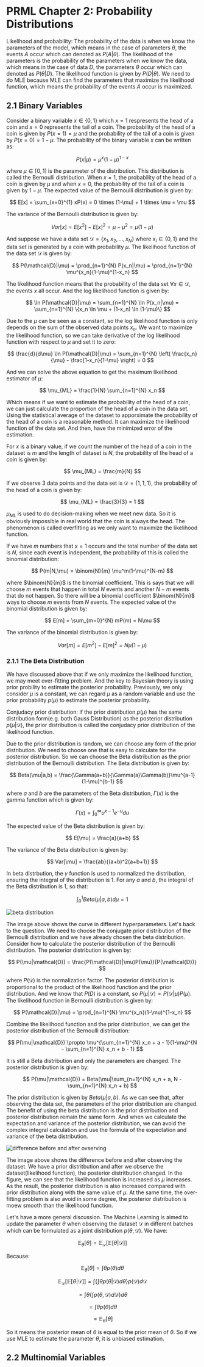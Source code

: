 # PRML Chapter 2: Probability Distributions


Likelihood and probability: The probability of the data is when we know the parameters of the model, which means in the case of parameters $\theta$, the events $A$ occur which can denoted as $P(A|\theta)$. The likelihood of the parameters is the probability of the parameters when we know the data, which means in the case of data $D$, the parameters $\theta$ occur which can denoted as $P(\theta|D)$. The likelihood function is given by $P(D|\theta)$. We need to do MLE because MLE can find the parameters that maximize the likelihood function, which means the probability of the events $A$ occur is maximized.

## 2.1 Binary Variables

Consider a binary variable $x \in \{0,1\}$ which $x=1$ respresents the head of a coin and $x=0$ represents the tail of a coin. The probability of the head of a coin is given by $P(x=1) = \mu$ and the probability of the tail of a coin is given by $P(x=0) = 1-\mu$. The probability of the binary variable $x$ can be written as:

$$
P(x|\mu) = \mu^x(1-\mu)^{1-x}
$$

where $\mu \in [0,1]$ is the parameter of the distribution. This distribution is called the Bernoulli distribution. When $x=1$, the probability of the head of a coin is given by $\mu$ and when $x=0$, the probability of the tail of a coin is given by $1-\mu$. The expected value of the Bernoulli distribution is given by:

$$
E[x] = \sum_{x=0}^{1} xP(x) = 0 \times (1-\mu) + 1 \times \mu = \mu
$$

The variance of the Bernoulli distribution is given by:

$$
Var[x] = E[x^2] - E[x]^2 = \mu - \mu^2 = \mu(1-\mu)
$$

And suppose we have a data set $\mathcal{D} = \{x_1,x_2,\ldots,x_N\}$ where $x_i \in \{0,1\}$ and the data set is generated by a coin with probability $\mu$. The likelihood function of the data set $\mathcal{D}$ is given by:

$$
P(\mathcal{D}|\mu) = \prod_{n=1}^{N} P(x_n|\mu) = \prod_{n=1}^{N} \mu^{x_n}(1-\mu)^{1-x_n}
$$

The likelihood function means that the probability of the data set $\forall x \in \mathcal{D}$, the events $x$ all occur. And the log likelihood function is given by:

$$
\ln P(\mathcal{D}|\mu) = \sum_{n=1}^{N} \ln P(x_n|\mu) = \sum_{n=1}^{N} \{x_n \ln \mu + (1-x_n) \ln (1-\mu)\}
$$

Due to the $\mu$ can be seen as a constant, so the log likelihood function is only depends on the sum of the observed data points $x_n$. We want to maximize the likelihood function, so we can take derivative of the log likelihood function with respect to $\mu$ and set it to zero:

$$
\frac{d}{d\mu} \ln P(\mathcal{D}|\mu) = \sum_{n=1}^{N} \left( \frac{x_n}{\mu} - \frac{1-x_n}{1-\mu} \right) = 0
$$

And we can solve the above equation to get the maximum likelihood estimator of $\mu$:

$$
\mu_{ML} = \frac{1}{N} \sum_{n=1}^{N} x_n
$$

Which means if we want to estimate the probability of the head of a coin, we can just calculate the proportion of the head of a coin in the data set. Using the statistical average of the dataset to apporximate the probability of the head of a coin is a reasonable method. It can maximize the likelihood function of the data set. And then, have the minimized error of the estimation.

For $x$ is a binary value, if we count the number of the head of a coin in the dataset is $m$ and the length of dataset is $N$, the probability of the head of a coin is given by:

$$
\mu_{ML} = \frac{m}{N}
$$

If we observe 3 data points and the data set is $\mathcal{D} = \{1,1,1\}$, the probability of the head of a coin is given by:

$$
\mu_{ML} = \frac{3}{3} = 1
$$

$\mu_{ML}$ is used to do decision-making when we meet new data. So it is obviously impossible in real world that the coin is always the head. The phenomenon is called overfitting as we only want to maximize the likelihood function.

If we have $m$ numbers that $x=1$ occurs and the total number of the data set is $N$, since each event is independent, the probability of this is called the binomial distribution:

$$
P(m|N,\mu) = \binom{N}{m} \mu^m(1-\mu)^{N-m}
$$

where $\binom{N}{m}$ is the binomial coefficient. This is says that we will choose $m$ events that happen in total $N$ events and another $N-m$ events that do not happen. So there will be a binomial coefficient $\binom{N}{m}$ ways to choose $m$ events from $N$ events. The expected value of the binomial distribution is given by:

$$
E[m] = \sum_{m=0}^{N} mP(m) = N\mu
$$

The variance of the binomial distribution is given by:

$$
Var[m] = E[m^2] - E[m]^2 = N\mu(1-\mu)
$$

### 2.1.1 The Beta Distribution

We have discussed above that if we only maximize the likelihood function, we may meet over-fitting problem. And the key to Bayesian theory is using prior probility to estimate the posterior probability. Previously, we only consider $\mu$ is a constant, we can regard $\mu$ as a random variable and use the prior probability $p(\mu)$ to estimate the posterior probability.

Conjudacy prior distribution: If the prior distribution $p(\mu)$ has the same distribution form(e.g. both Gauss Distribution) as the posterior distribution $p(\mu|\mathcal{D})$, the prior distribution is called the conjudacy prior distribution of the likelihood function.

Due to the prior distribution is random, we can choose any form of the prior distribution. We need to choose one that is easy to calculate for the posterior distribution. So we can choose the Beta distribution as the prior distribution of the Bernoulli distribution. The Beta distribution is given by:

$$
Beta(\mu|a,b) = \frac{\Gamma(a+b)}{\Gamma(a)\Gamma(b)}\mu^{a-1}(1-\mu)^{b-1}
$$

where $a$ and $b$ are the parameters of the Beta distribution, $\Gamma(x)$ is the gamma function which is given by:

$$
\Gamma(x) = \int_{0}^{\infty} u^{x-1}e^{-u}du
$$

The expected value of the Beta distribution is given by:

$$
E[\mu] = \frac{a}{a+b}
$$

The variance of the Beta distribution is given by:

$$
Var[\mu] = \frac{ab}{(a+b)^2(a+b+1)}
$$

In beta distrbution, the $\gamma$ function is used to normalized the distribution, ensuring the integral of the distribution is 1. For any $a$ and $b$, the integral of the Beta distribution is 1, so that:

$$
\int_{0}^{1} Beta(\mu|a,b)d\mu = 1
$$

![beta distribution](/PhD-Basic-Knowledge/PRML/Chapter%202%20Probability%20Distributions/fig/image1.png)


The image above shows the curve in different hyperparameters. Let's back to the question. We need to choose the conjugate prior distribution of the Bernoulli distribution and we have already chosen the beta distribution. Consider how to calculate the posterior distribution of the Bernoulli distribution. The posterior distribution is given by:

$$
P(\mu|\mathcal{D}) = \frac{P(\mathcal{D}|\mu)P(\mu)}{P(\mathcal{D})}
$$

where $P(\mathcal{D})$ is the normalization factor. The posterior distribution is proportional to the product of the likelihood function and the prior distribution. And we know that $P(D)$ is a constant, so $P(\mu|\mathcal{D}) \propto P(\mathcal{D}|\mu)P(\mu)$. The likelihood function in Bernoulli distribution is given by:

$$
P(\mathcal{D}|\mu) = \prod_{n=1}^{N} \mu^{x_n}(1-\mu)^{1-x_n}
$$

Combine the likelihood function and the prior distribution, we can get the posterior distribution of the Bernoulli distribution:

$$
P(\mu|\mathcal{D}) \propto \mu^{\sum_{n=1}^{N} x_n + a - 1}(1-\mu)^{N - \sum_{n=1}^{N} x_n + b - 1}
$$

It is still a Beta distribution and only the parameters are changed. The posterior distribution is given by:

$$
P(\mu|\mathcal{D}) = Beta(\mu|\sum_{n=1}^{N} x_n + a, N - \sum_{n=1}^{N} x_n + b)
$$

The prior distribution is given by $Beta(\mu|a,b)$. As we can see that, after observing the data set, the parameters of the prior distribution are changed. The benefit of using the beta distribution is the prior distribution and posterior distribution remain the same form. And when we calculate the expectation and variance of the posterior distribution, we can avoid the complex integral calculation and use the formula of the expectation and variance of the beta distribution.

![difference before and after ovserving](/PhD-Basic-Knowledge/PRML/Chapter%202%20Probability%20Distributions/fig/image2.png)

The image above shows the difference before and after observing the dataset. We have a prior distritbution and after we observe the dataset(likelihood function), the posterior distritbution changed. In the figure, we can see that the likelihood function is increased as $\mu$ increases. As the result, the posterior distribution is also increased compared with prior distribution along with the same value of $\mu$. At the same time, the over-fitting problem is also avoid in some degree, the posterior distribution is moew smooth than the likelihood function.

Let's have a more general discussion. The Machine Learning is aimed to update the parameter $\theta$ when observing the dataset $\mathcal{D}$ in different batches which can be formulated as a joint distribution $p(\theta,\mathcal{D})$. We have:

$$\mathbb{E}_\theta[\theta] = \mathbb{E}_\mathcal{D}[\mathbb{E}[\theta|\mathcal{D}]]$$

Because:


$$
\mathbb{E}_\theta[\theta] = \int \theta p(\theta)d\theta
$$

$$ 
\mathbb{E}_\mathcal{D}[\mathbb{E}[\theta|\mathcal{D}]] = \int \left \{ \int \theta p(\theta|\mathcal{D})d\theta\right \} p(\mathcal{D}) d\mathcal{D}
$$

$$
= \int \theta \left \{ \int  p(\theta,\mathcal{D}) d\mathcal{D}\right \} d\theta
$$

$$
= \int \theta p(\theta)d\theta
$$

$$
= \mathbb{E}_\theta[\theta]
$$

So it means the posterior mean of $\theta$ is equal to the prior mean of $\theta$. So if we use MLE to estimate the parameter $\theta$, it is unbiased estimation.

## 2.2 Multinomial Variables
